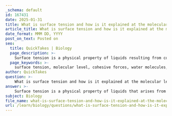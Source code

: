 ```yaml
---
_schema: default
id: 167431
date: 2025-01-31
title: What is surface tension and how is it explained at the molecular level?
article_title: What is surface tension and how is it explained at the molecular level?
date_format: MMM DD, YYYY
post_on_text: Posted on
seo:
  title: QuickTakes | Biology
  page_description: >-
    Surface tension is a physical property of liquids resulting from cohesive forces among molecules, particularly prominent in water due to hydrogen bonds, affecting behavior at the molecular level.
  page_keywords: >-
    surface tension, molecular level, cohesive forces, water molecules, hydrogen bonding, polarity, physical property, elastic membrane, biological processes, water striders, water surface, intermolecular forces
author: QuickTakes
question: >-
    What is surface tension and how is it explained at the molecular level?
answer: >-
    Surface tension is a physical property of liquids that arises from the cohesive forces between molecules at the surface of a liquid. In the case of water, surface tension is particularly high due to the strong hydrogen bonds that form between water molecules.\n\nAt the molecular level, water molecules are polar, meaning they have a partial positive charge on the hydrogen atoms and a partial negative charge on the oxygen atom. This polarity leads to strong hydrogen bonding between water molecules. Each water molecule can form up to four hydrogen bonds with neighboring molecules, creating a robust network of interactions.\n\nWhen considering the molecules at the surface of the water, they experience different forces compared to those in the bulk of the liquid. Surface molecules are surrounded by other water molecules on the sides and below, but they lack neighboring molecules above them. This results in a net inward force on the surface molecules, as they are pulled inwards and sideways by the cohesive forces from the molecules beneath them. This imbalance of forces causes the surface to behave like a stretched elastic membrane, which is what we refer to as surface tension.\n\nThe high surface tension of water allows small objects, such as water striders or even a needle, to float on its surface without sinking. The cohesive forces among water molecules create a "skin" at the surface that can support these objects. For instance, when a needle is carefully placed on the water's surface, the weight of the needle pulls the surface downward, but the surface tension pulls it back up, preventing it from sinking.\n\nIn summary, surface tension is a result of the cohesive forces between water molecules, leading to a unique property that is crucial for various biological processes and allows certain organisms to exploit water surfaces for locomotion.
subject: Biology
file_name: what-is-surface-tension-and-how-is-it-explained-at-the-molecular-level.md
url: /learn/biology/questions/what-is-surface-tension-and-how-is-it-explained-at-the-molecular-level
---
```


&nbsp;
